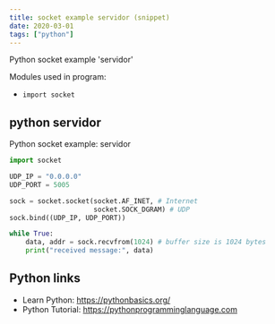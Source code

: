 ```yaml
---
title: socket example servidor (snippet)
date: 2020-03-01
tags: ["python"]
---
```

Python socket example 'servidor'


Modules used in program: 
* `import socket`

## python servidor

Python socket example: servidor

```python
import socket

UDP_IP = "0.0.0.0"
UDP_PORT = 5005

sock = socket.socket(socket.AF_INET, # Internet
                     socket.SOCK_DGRAM) # UDP
sock.bind((UDP_IP, UDP_PORT))

while True:
    data, addr = sock.recvfrom(1024) # buffer size is 1024 bytes
    print("received message:", data)


```

## Python links

- Learn Python: https://pythonbasics.org/
- Python Tutorial: https://pythonprogramminglanguage.com
